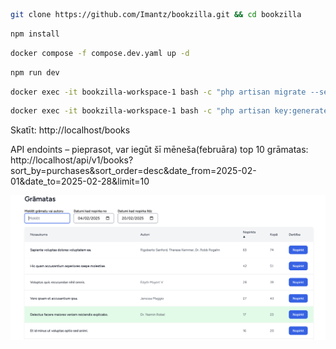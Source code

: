 
```sh
git clone https://github.com/Imantz/bookzilla.git && cd bookzilla
```

```sh
npm install
```

```sh
docker compose -f compose.dev.yaml up -d
```

```sh
npm run dev
```

```sh
docker exec -it bookzilla-workspace-1 bash -c "php artisan migrate --seed"
```

```sh
docker exec -it bookzilla-workspace-1 bash -c "php artisan key:generate"
```

Skatīt:
http://localhost/books

API endoints – pieprasot, var iegūt šī mēneša(februāra) top 10 grāmatas:
http://localhost/api/v1/books?sort_by=purchases&sort_order=desc&date_from=2025-02-01&date_to=2025-02-28&limit=10


![alt text](image.png)